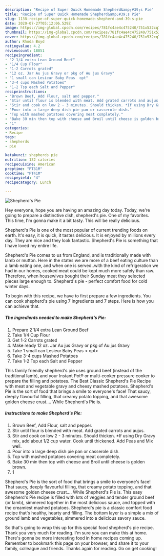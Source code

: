 ```yaml
---
description: "Recipe of Super Quick Homemade Shepherd&amp;#39;s Pie"
title: "Recipe of Super Quick Homemade Shepherd&amp;#39;s Pie"
slug: 1138-recipe-of-super-quick-homemade-shepherd-and-39-s-pie
date: 2020-07-27T05:12:06.529Z
image: https://img-global.cpcdn.com/recipes/781fc4ae4c475240/751x532cq70/shepherds-pie-recipe-main-photo.jpg
thumbnail: https://img-global.cpcdn.com/recipes/781fc4ae4c475240/751x532cq70/shepherds-pie-recipe-main-photo.jpg
cover: https://img-global.cpcdn.com/recipes/781fc4ae4c475240/751x532cq70/shepherds-pie-recipe-main-photo.jpg
author: Rhoda Boyd
ratingvalue: 4.2
reviewcount: 18851
recipeingredient:
- "2 1/4 extra Lean Ground Beef"
- "1/4 Cup Flour"
- "1-2 Carrots grated"
- "12 oz. Jar Au jus Gravy or pkg of Au jus Gravy"
- "1 small can Lesieur Baby Peas  opt"
- "3-4 cups Mashed Potatoes"
- "1-2 Tsp each Salt and Pepper"
recipeinstructions:
- "Brown Beef, Add Flour, salt and pepper."
- "Stir until flour is blended with meat. Add grated carrots and aujus."
- "Stir and cook on low 2 - 3 minutes. Should thicken. *If using Dry Gravy mix, add about 1/2 cup water. Cook until thickened. Add Peas and Mix well."
- "Pour into a large deep dish pie pan or casserole dish."
- "Top with mashed potatoes covering meat completely."
- "Bake 30 min then top with cheese and Broil until cheese is golden brown."
- "1"
categories:
- Recipe
tags:
- shepherds
- pie

katakunci: shepherds pie 
nutrition: 132 calories
recipecuisine: American
preptime: "PT31M"
cooktime: "PT41M"
recipeyield: "4"
recipecategory: Lunch

---
```



![Shepherd&#39;s Pie](https://img-global.cpcdn.com/recipes/781fc4ae4c475240/751x532cq70/shepherds-pie-recipe-main-photo.jpg)

Hey everyone, hope you are having an amazing day today. Today, we're going to prepare a distinctive dish, shepherd&#39;s pie. One of my favorites. This time, I'm gonna make it a bit tasty. This will be really delicious.

Shepherd&#39;s Pie is one of the most popular of current trending foods on earth. It's easy, it is quick, it tastes delicious. It is enjoyed by millions every day. They are nice and they look fantastic. Shepherd&#39;s Pie is something that I have loved my entire life.

Shepherd&#39;s Pie comes to us from England, and is traditionally made with lamb or mutton. Here in the states we are more of a beef eating culture than a lamb eating one, and when one is served..with the kind of refrigeration we had in our homes, cooked meat could be kept much more safely than raw. Therefore, when housewives bought their Sunday meat they selected pieces large enough to. Shepherd&#39;s pie - perfect comfort food for cold winter days.


To begin with this recipe, we have to first prepare a few ingredients. You can cook shepherd&#39;s pie using 7 ingredients and 7 steps. Here is how you can achieve that.

<!--inarticleads1-->

##### The ingredients needed to make Shepherd&#39;s Pie:

1. Prepare 2 1/4 extra Lean Ground Beef
1. Take 1/4 Cup Flour
1. Get 1-2 Carrots grated
1. Make ready 12 oz. Jar Au jus Gravy or pkg of Au jus Gravy
1. Take 1 small can Lesieur Baby Peas &lt; opt&gt;
1. Take 3-4 cups Mashed Potatoes
1. Take 1-2 Tsp each Salt and Pepper


This family friendly shepherd&#39;s pie uses ground beef (instead of the traditional lamb), and your Instant Pot® or multi-cooker pressure cooker to prepare the filling and potatoes. The Best Classic Shepherd&#39;s Pie Recipe with meat and vegetable gravy and cheesy mashed potatoes. Shepherd&#39;s Pie is the sort of food that brings a smile to everyone&#39;s face! That saucy, deeply flavourful filling, that creamy potato topping, and that awesome golden cheese crust.… While Shepherd&#39;s Pie is. 

<!--inarticleads2-->

##### Instructions to make Shepherd&#39;s Pie:

1. Brown Beef, Add Flour, salt and pepper.
1. Stir until flour is blended with meat. Add grated carrots and aujus.
1. Stir and cook on low 2 - 3 minutes. Should thicken. *If using Dry Gravy mix, add about 1/2 cup water. Cook until thickened. Add Peas and Mix well.
1. Pour into a large deep dish pie pan or casserole dish.
1. Top with mashed potatoes covering meat completely.
1. Bake 30 min then top with cheese and Broil until cheese is golden brown.
1. 1


Shepherd&#39;s Pie is the sort of food that brings a smile to everyone&#39;s face! That saucy, deeply flavourful filling, that creamy potato topping, and that awesome golden cheese crust.… While Shepherd&#39;s Pie is. This easy Shepherd&#39;s Pie recipe is filled with lots of veggies and tender ground beef (or lamb), simmered together in the most delicious sauce, and topped with the creamiest mashed potatoes. Shepherd&#39;s pie is a classic comfort food recipe that&#39;s healthy, hearty and filling. The bottom layer is a simple a mix of ground lamb and vegetables, simmered into a delicious savory sauce. 

So that's going to wrap this up for this special food shepherd&#39;s pie recipe. Thank you very much for reading. I'm sure you can make this at home. There's gonna be more interesting food in home recipes coming up. Remember to bookmark this page on your browser, and share it to your family, colleague and friends. Thanks again for reading. Go on get cooking!

